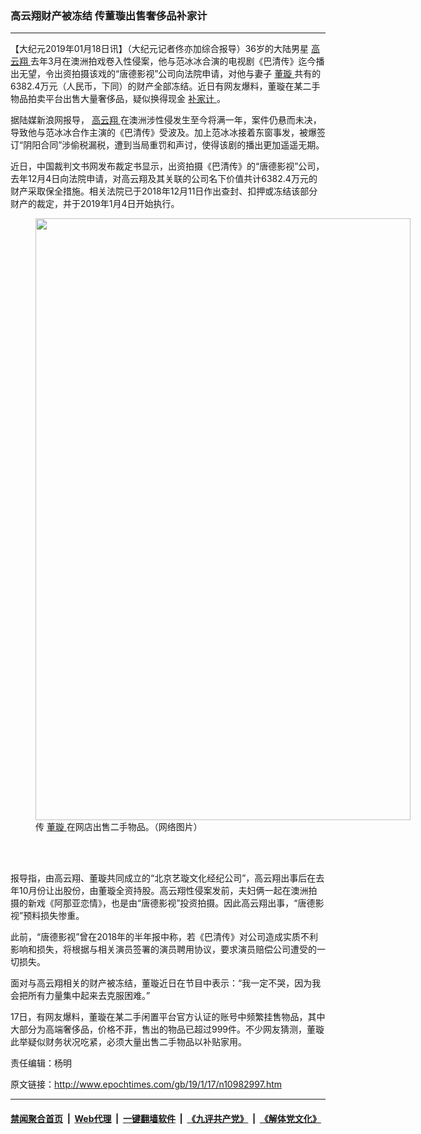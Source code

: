### 高云翔财产被冻结 传董璇出售奢侈品补家计
------------------------

<p>
 【大纪元2019年01月18日讯】（大纪元记者佟亦加综合报导）36岁的大陆男星
 <a href="http://www.epochtimes.com/gb/tag/%E9%AB%98%E4%BA%91%E7%BF%94.html">
  高云翔
 </a>
 去年3月在澳洲拍戏卷入性侵案，他与范冰冰合演的电视剧《巴清传》迄今播出无望，令出资拍摄该戏的“唐德影视”公司向法院申请，对他与妻子
 <a href="http://www.epochtimes.com/gb/tag/%E8%91%A3%E7%92%87.html">
  董璇
 </a>
 共有的6382.4万元（人民币，下同）的财产全部冻结。近日有网友爆料，董璇在某二手物品拍卖平台出售大量奢侈品，疑似换得现金
 <a href="http://www.epochtimes.com/gb/tag/%E8%A1%A5%E5%AE%B6%E8%AE%A1.html">
  补家计
 </a>
 。
</p>
<p>
 据陆媒新浪网报导，
 <a href="http://www.epochtimes.com/gb/tag/%E9%AB%98%E4%BA%91%E7%BF%94.html">
  高云翔
 </a>
 在澳洲涉性侵发生至今将满一年，案件仍悬而未决，导致他与范冰冰合作主演的《巴清传》受波及。加上范冰冰接着东窗事发，被爆签订“阴阳合同”涉偷税漏税，遭到当局重罚和声讨，使得该剧的播出更加遥遥无期。
</p>
<p>
 近日，中国裁判文书网发布裁定书显示，出资拍摄《巴清传》的“唐德影视”公司，去年12月4日向法院申请，对高云翔及其关联的公司名下价值共计6382.4万元的财产采取保全措施。相关法院已于2018年12月11日作出查封、扣押或冻结该部分财产的裁定，并于2019年1月4日开始执行。
</p>
<figure class="wp-caption aligncenter" id="attachment_10983170" style="width: 600px">
 <img alt="" class="size-large wp-image-10983170" height="963" src="http://i.epochtimes.com/assets/uploads/2019/01/dongxuan-600x963.jpeg" width="600"/>
 <br/><figcaption class="wp-caption-text">
  传
  <a href="http://www.epochtimes.com/gb/tag/%E8%91%A3%E7%92%87.html">
   董璇
  </a>
  在网店出售二手物品。（网络图片）
 </figcaption><br/>
</figure><br/>
<p>
 报导指，由高云翔、董璇共同成立的“北京艺璇文化经纪公司”，高云翔出事后在去年10月份让出股份，由董璇全资持股。高云翔性侵案发前，夫妇俩一起在澳洲拍摄的新戏《阿那亚恋情》，也是由“唐德影视”投资拍摄。因此高云翔出事，“唐德影视”预料损失惨重。
</p>
<p>
 此前，“唐德影视”曾在2018年的半年报中称，若《巴清传》对公司造成实质不利影响和损失，将根据与相关演员签署的演员聘用协议，要求演员赔偿公司遭受的一切损失。
</p>
<p>
 面对与高云翔相关的财产被冻结，董璇近日在节目中表示：“我一定不哭，因为我会把所有力量集中起来去克服困难。”
</p>
<p>
 17日，有网友爆料，董璇在某二手闲置平台官方认证的账号中频繁挂售物品，其中大部分为高端奢侈品，价格不菲，售出的物品已超过999件。不少网友猜测，董璇此举疑似财务状况吃紧，必须大量出售二手物品以补贴家用。
</p>
<p>
 责任编辑：杨明
</p>

原文链接：http://www.epochtimes.com/gb/19/1/17/n10982997.htm


------------------------
#### [禁闻聚合首页](https://github.com/gfw-breaker/banned-news/blob/master/README.md) &nbsp;|&nbsp; [Web代理](https://github.com/gfw-breaker/open-proxy/blob/master/README.md) &nbsp;|&nbsp; [一键翻墙软件](https://github.com/gfw-breaker/nogfw/blob/master/README.md) &nbsp;|&nbsp; [《九评共产党》](https://github.com/gfw-breaker/9ping.md/blob/master/README.md#九评之一评共产党是什么) &nbsp;|&nbsp; [《解体党文化》](https://github.com/gfw-breaker/jtdwh.md/blob/master/README.md#绪论)